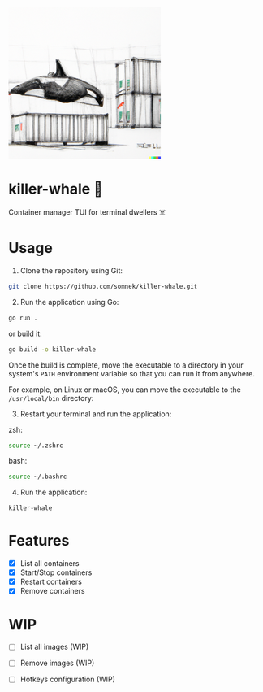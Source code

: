 <p align="centre">
  <img style="width:300px" src="https://github.com/somnek/killer-whale/blob/main/src/logo.png?raw=true"/>
</p>


# killer-whale 🐳
Container manager TUI for terminal dwellers ☠️

# Usage
1. Clone the repository using Git: 
```bash
git clone https://github.com/somnek/killer-whale.git
```

2. Run the application using Go:
```bash
go run .
```
or build it:
```bash
go build -o killer-whale
```
Once the build is complete, move the executable to a directory in your system's `PATH` environment variable so that you can run it from anywhere.

For example, on Linux or macOS, you can move the executable to the `/usr/local/bin` directory:

3. Restart your terminal and run the application:

zsh:
```bash
source ~/.zshrc
```
bash:
```bash
source ~/.bashrc
```

4. Run the application:
```bash
killer-whale
```

# Features
- [x] List all containers
- [x] Start/Stop containers
- [x] Restart containers
- [x] Remove containers

# WIP
- [ ] List all images (WIP)
- [ ] Remove images (WIP)
- [ ] Hotkeys configuration (WIP)

